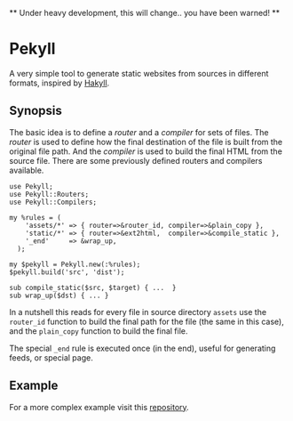 
** Under heavy development, this will change.. you have been warned! **

# Pekyll

A very simple tool to generate static websites from sources in different
formats, inspired by [Hakyll](http://jaspervdj.be/hakyll/).

## Synopsis

The basic idea is to define a *router* and a *compiler* for sets of files.
The *router* is used to define how the final destination of the file is
built from the original file path. And the *compiler* is used to build the final
HTML from the source file. There are some previously defined routers and
compilers available.

```
use Pekyll;
use Pekyll::Routers;
use Pekyll::Compilers;

my %rules = (
    'assets/*' => { router=>&router_id, compiler=>&plain_copy },
    'static/*' => { router=>&ext2html,  compiler=>&compile_static },
    '_end'     => &wrap_up,
  );

my $pekyll = Pekyll.new(:%rules);
$pekyll.build('src', 'dist');

sub compile_static($src, $target) { ...  }
sub wrap_up($dst) { ... }
```

In a nutshell this reads for every file in source directory `assets` use
the `router_id` function to build the final path for the file (the same in
this case), and the `plain_copy` function to build the final file.

The special `_end` rule is executed once (in the end), useful for generating
feeds, or special page.

## Example

For a more complex example visit this [repository](http://github.com/APPP/perl.pt).

